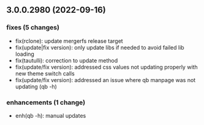 ## 3.0.0.2980 (2022-09-16)

### fixes (5 changes)

- fix(rclone): update mergerfs release target
- fix(update|fix version): only update libs if needed to avoid failed lib loading
- fix(tautulli): correction to update method
- fix(update/fix version): addressed css values not updating properly with new theme switch calls
- fix(update/fix version): addressed an issue where qb manpage was not updating (qb -h)

### enhancements (1 change)

- enh(qb -h): manual updates
